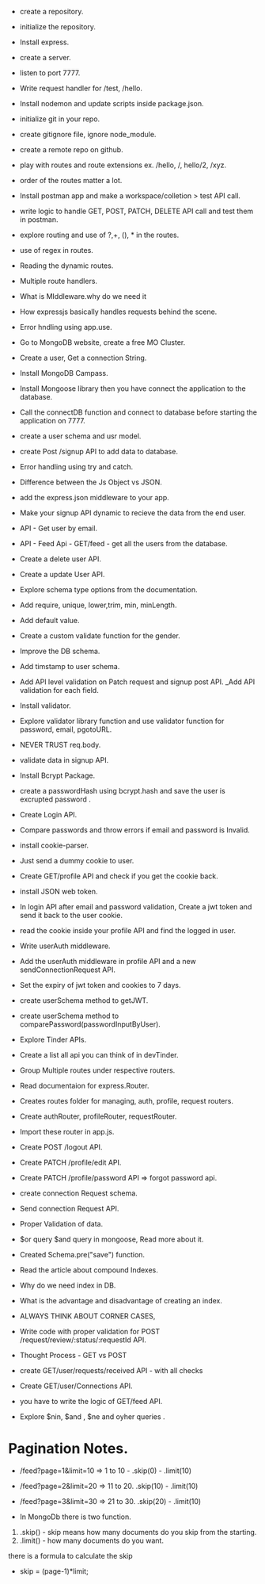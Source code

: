 - create a repository.
- initialize the repository.
- Install express.
- create a server.
- listen to port 7777.
- Write request handler for /test, /hello.
- Install nodemon and update scripts inside package.json.
- initialize git in your repo.
- create gitignore file, ignore node_module.
- create a remote repo on github.
- play with routes and route extensions ex. /hello, /, hello/2, /xyz.
- order of the routes matter a lot.
- Install postman app and make a workspace/colletion > test API call.
- write logic to handle GET, POST, PATCH, DELETE API call and test them in postman.
- explore routing and use of ?,+, (), * in the routes.
- use of regex in routes.
- Reading the dynamic routes.
- Multiple route handlers.
- What is MIddleware.why do we need it
- How expressjs basically handles requests behind the scene.

- Error hndling using app.use.
- Go to MongoDB website, create a free MO Cluster.
- Create a user, Get a connection String.
- Install MongoDB Campass.
- Install Mongoose library then you have connect the application to the database.
- Call the connectDB function and connect to database before starting the application on 7777.
- create a user schema and usr model.
- create Post /signup API to add data to database.
- Error handling using try and catch.


- Difference between the Js Object vs JSON.
- add the express.json middleware to your app.
- Make your signup API dynamic to recieve the data from the end user.
- API - Get user by email.
- API - Feed Api - GET/feed - get all the users from the database.
- Create a delete user API.
- Create a update User API.
- Explore schema type options from the documentation.
- Add require, unique, lower,trim, min, minLength.
- Add default value.
- Create a custom validate function for the gender.
- Improve the DB schema.
- Add timstamp to user schema.
- Add API level validation on Patch request and signup post API.
_Add API validation for each field.
- Install validator.
- Explore validator library function and use validator function for password, email, pgotoURL.
- NEVER TRUST req.body.
- validate data in signup API.
- Install Bcrypt Package.
- create a passwordHash using bcrypt.hash and save the user is excrupted password .
- Create Login API.
- Compare passwords and throw errors if email and password is Invalid.

- install cookie-parser.
- Just send a dummy cookie to user.
- Create GET/profile API and check if you get the cookie back.
- install JSON web token.
- In login API after email and password validation, Create a jwt token and send it back to the user cookie.
- read the cookie inside your profile API and find the logged in user.

- Write userAuth middleware.
- Add the userAuth middleware in profile API and a new sendConnectionRequest API.
- Set the expiry of jwt token and cookies to 7 days.

- create userSchema method to getJWT.
- create userSchema method to comparePassword(passwordInputByUser).

 - Explore Tinder APIs.
 - Create a list all api you can think of in devTinder.
 - Group Multiple routes under respective routers.
 - Read documentaion for express.Router.
 - Creates routes folder for managing, auth, profile, request routers.
 - Create authRouter, profileRouter, requestRouter.
 - Import these router in app.js.
 - Create POST /logout API.
 - Create PATCH /profile/edit API.
 - Create PATCH /profile/password API => forgot password api.


- create connection Request schema.
- Send connection Request API.
- Proper Validation of data.
- $or query $and query in mongoose, Read more about it.
- Created Schema.pre("save") function.

 
 - Read the article about compound Indexes.
 - Why do we need index in DB.
 - What is the advantage and disadvantage of creating an index.

- ALWAYS THINK ABOUT CORNER CASES,

- Write code with proper validation for POST /request/review/:status/:requestId API.

- Thought Process - GET vs POST
- create GET/user/requests/received API - with all checks 
- Create GET/user/Connections API.

- you have to write the logic of GET/feed API.
- Explore $nin, $and , $ne and oyher queries .


# Pagination Notes.

- /feed?page=1&limit=10 => 1 to 10 - .skip(0) - .limit(10)

- /feed?page=2&limit=20 => 11 to 20.  .skip(10) - .limit(10)
- /feed?page=3&limit=30 => 21 to  30.  .skip(20) - .limit(10)

- In MongoDb there is two function.

1)  .skip() - skip means how many documents do you skip from the starting.
2)  .limit() - how many documents do you want. 

there is a formula to calculate the skip
- skip = (page-1)*limit;